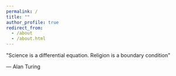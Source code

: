 ```yaml
---
permalink: /
title: ""
author_profile: true
redirect_from: 
  - /about
  - /about.html
---
```


"Science is a differential equation. Religion is a boundary condition"

— Alan Turing